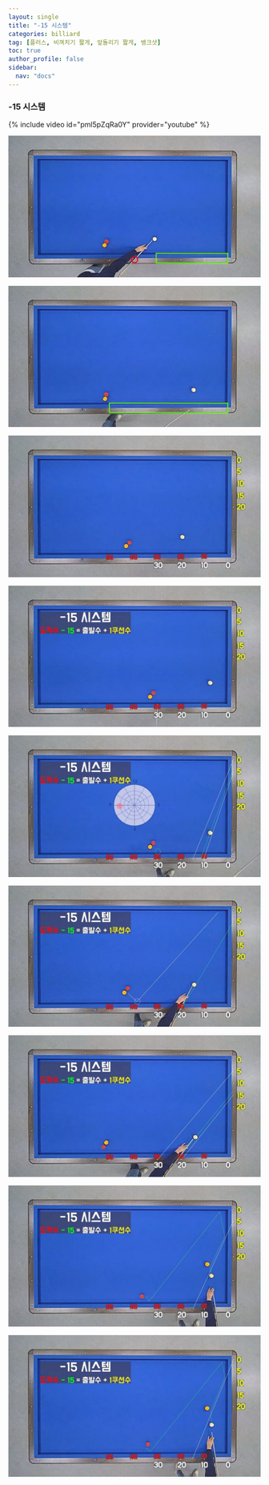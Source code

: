 ```yaml
---
layout: single
title: "-15 시스템"
categories: billiard
tag: [플러스, 비껴치기 짧게, 앞돌리기 짧게, 뱅크샷] 
toc: true
author_profile: false
sidebar:
  nav: "docs"
---
```


### -15 시스템

{% include video id="pml5pZqRa0Y" provider="youtube" %}

[![일출일목시스템 0](/images/-15%20%EC%8B%9C%EC%8A%A4%ED%85%9C_0.png)](/images/-15%20%EC%8B%9C%EC%8A%A4%ED%85%9C_0.png)

[![일출일목시스템 1](/images/-15%20%EC%8B%9C%EC%8A%A4%ED%85%9C_1.png)](/images/-15%20%EC%8B%9C%EC%8A%A4%ED%85%9C_1.png)

[![일출일목시스템 2](/images/-15%20%EC%8B%9C%EC%8A%A4%ED%85%9C_2.png)](/images/-15%20%EC%8B%9C%EC%8A%A4%ED%85%9C_2.png)

[![일출일목시스템 3](/images/-15%20%EC%8B%9C%EC%8A%A4%ED%85%9C_3.png)](/images/-15%20%EC%8B%9C%EC%8A%A4%ED%85%9C_3.png)

[![일출일목시스템 4](/images/-15%20%EC%8B%9C%EC%8A%A4%ED%85%9C_4.png)](/images/-15%20%EC%8B%9C%EC%8A%A4%ED%85%9C_4.png)

[![일출일목시스템 5](/images/-15%20%EC%8B%9C%EC%8A%A4%ED%85%9C_5.png)](/images/-15%20%EC%8B%9C%EC%8A%A4%ED%85%9C_5.png)

[![일출일목시스템 6](/images/-15%20%EC%8B%9C%EC%8A%A4%ED%85%9C_6.png)](/images/-15%20%EC%8B%9C%EC%8A%A4%ED%85%9C_6.png)

[![일출일목시스템 7](/images/-15%20%EC%8B%9C%EC%8A%A4%ED%85%9C_7.png)](/images/-15%20%EC%8B%9C%EC%8A%A4%ED%85%9C_7.png)

[![일출일목시스템 8](/images/-15%20%EC%8B%9C%EC%8A%A4%ED%85%9C_8.png)](/images/-15%20%EC%8B%9C%EC%8A%A4%ED%85%9C_8.png)
